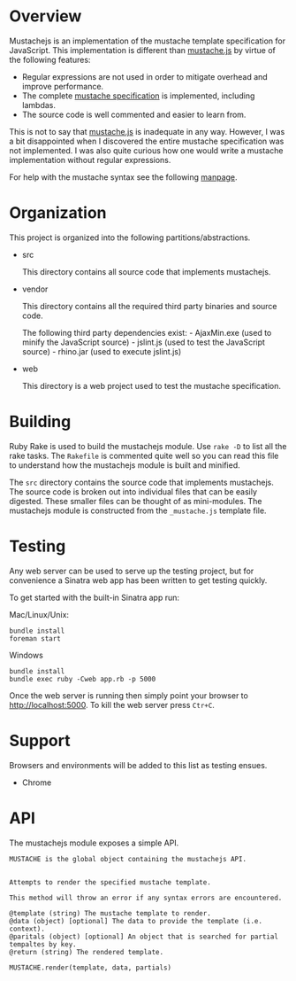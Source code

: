 # Overview

Mustachejs is an implementation of the mustache template specification for JavaScript.
This implementation is different than [mustache.js](https://github.com/janl/mustache.js) by
virtue of the following features:

- Regular expressions are not used in order to mitigate overhead and improve performance.
- The complete [mustache specification](https://github.com/mustache/spec) is implemented, including lambdas.
- The source code is well commented and easier to learn from.

This is not to say that [mustache.js](https://github.com/janl/mustache.js) is inadequate in any way.
However, I was a bit disappointed when I discovered the entire mustache specification was not
implemented. I was also quite curious how one would write a mustache implementation without regular expressions.

For help with the mustache syntax see the following [manpage](http://mustache.github.com/mustache.5.html).


# Organization

This project is organized into the following partitions/abstractions.

- src

	This directory contains all source code that implements mustachejs.

- vendor

	This directory contains all the required third party binaries and source code.

	The following third party dependencies exist:
		- AjaxMin.exe (used to minify the JavaScript source)
		- jslint.js (used to test the JavaScript source)
		- rhino.jar (used to execute jslint.js)

- web

	This directory is a web project used to test the mustache specification.


# Building

Ruby Rake is used to build the mustachejs module. Use `rake -D` to list all the rake tasks.
The `Rakefile` is commented quite well so you can read this file to understand how
the mustachejs module is built and minified.

The `src` directory contains the source code that implements mustachejs. The source code
is broken out into individual files that can be easily digested. These smaller files can be
thought of as mini-modules. The mustachejs module is constructed from the `_mustache.js` template
file.


# Testing

Any web server can be used to serve up the testing project, but for convenience a Sinatra web app
has been written to get testing quickly.

To get started with the built-in Sinatra app run:

Mac/Linux/Unix:

	bundle install
	foreman start

Windows

	bundle install
	bundle exec ruby -Cweb app.rb -p 5000

Once the web server is running then simply point your browser to [http://localhost:5000](http://localhost:5000).
To kill the web server press `Ctr+C`.

# Support

Browsers and environments will be added to this list as testing ensues.

- Chrome

# API

The mustachejs module exposes a simple API.

	MUSTACHE is the global object containing the mustachejs API.


	Attempts to render the specified mustache template.

	This method will throw an error if any syntax errors are encountered.

	@template (string) The mustache template to render.
	@data (object) [optional] The data to provide the template (i.e. context).
	@paritals (object) [optional] An object that is searched for partial tempaltes by key.
	@return (string) The rendered template.

	MUSTACHE.render(template, data, partials)